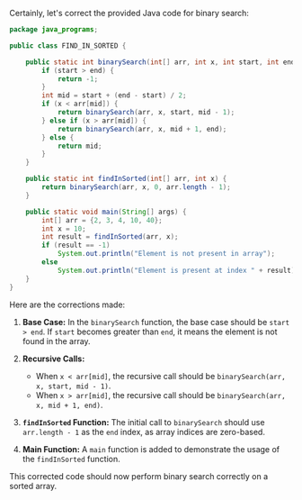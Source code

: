 Certainly, let's correct the provided Java code for binary search:

```java
package java_programs;

public class FIND_IN_SORTED {

    public static int binarySearch(int[] arr, int x, int start, int end) {
        if (start > end) { 
            return -1; 
        } 
        int mid = start + (end - start) / 2; 
        if (x < arr[mid]) {
            return binarySearch(arr, x, start, mid - 1); 
        } else if (x > arr[mid]) {
            return binarySearch(arr, x, mid + 1, end); 
        } else {
            return mid;
        }
    }

    public static int findInSorted(int[] arr, int x) {
        return binarySearch(arr, x, 0, arr.length - 1); 
    }

    public static void main(String[] args) {
        int[] arr = {2, 3, 4, 10, 40};
        int x = 10;
        int result = findInSorted(arr, x);
        if (result == -1)
            System.out.println("Element is not present in array");
        else
            System.out.println("Element is present at index " + result);
    }
}
```

Here are the corrections made:

1. **Base Case:** In the `binarySearch` function, the base case should be `start > end`. If `start` becomes greater than `end`, it means the element is not found in the array.

2. **Recursive Calls:**
   - When `x < arr[mid]`, the recursive call should be `binarySearch(arr, x, start, mid - 1)`.
   - When `x > arr[mid]`, the recursive call should be `binarySearch(arr, x, mid + 1, end)`.

3. **`findInSorted` Function:** The initial call to `binarySearch` should use `arr.length - 1` as the `end` index, as array indices are zero-based.

4. **Main Function:** A `main` function is added to demonstrate the usage of the `findInSorted` function.

This corrected code should now perform binary search correctly on a sorted array.
